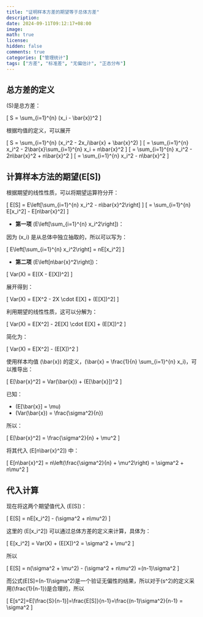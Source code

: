 ```yaml
---
title: "证明样本方差的期望等于总体方差"
description: 
date: 2024-09-11T09:12:17+08:00
image: 
math: true
license: 
hidden: false
comments: true
categories: ["管理统计"]
tags: ["方差", "标准差", "无偏估计", "正态分布"]
---
```


## 总方差的定义

\(S\)是总方差：

\[
S = \sum_{i=1}^{n} (x_i - \bar{x})^2
\]

根据均值的定义，可以展开

\[
S = \sum_{i=1}^{n} (x_i^2 - 2x_i\bar{x} + \bar{x}^2)
\]
\[
= \sum_{i=1}^{n} x_i^2 - 2\bar{x}\sum_{i=1}^{n} x_i + n\bar{x}^2
\]
\[
= \sum_{i=1}^{n} x_i^2 - 2n\bar{x}^2 + n\bar{x}^2
\]
\[
= \sum_{i=1}^{n} x_i^2 - n\bar{x}^2
\]

## 计算样本方法的期望\(E[S]\)

根据期望的线性性质，可以将期望运算符分开：

\[
E[S] = E\left[\sum_{i=1}^{n} x_i^2 - n\bar{x}^2\right]
\]
\[
= \sum_{i=1}^{n} E[x_i^2] - E[n\bar{x}^2]
\]

- **第一项** \(E\left[\sum_{i=1}^{n} x_i^2\right]\)：

因为 \(x_i\) 是从总体中独立抽取的，所以可以写为：

\[
E\left[\sum_{i=1}^{n} x_i^2\right] = nE[x_i^2]
\]

- **第二项** \(E\left[n\bar{x}^2\right]\)：

\[
Var(X) = E[(X - E[X])^2]
\]

展开得到：

\[
Var(X) = E[X^2 - 2X \cdot E[X] + (E[X])^2]
\]

利用期望的线性性质，这可以分解为：

\[
Var(X) = E[X^2] - 2E[X] \cdot E[X] + (E[X])^2
\]

简化为：

\[
Var(X) = E[X^2] - (E[X])^2
\]

使用样本均值 \(\bar{x}\) 的定义，\(\bar{x} = \frac{1}{n} \sum_{i=1}^{n} x_i\)，可以推导出：

\[
E[\bar{x}^2] = Var(\bar{x}) + (E[\bar{x}])^2
\]

已知：

- \(E[\bar{x}] = \mu\)
- \(Var(\bar{x}) = \frac{\sigma^2}{n}\)

所以：

\[
E[\bar{x}^2] = \frac{\sigma^2}{n} + \mu^2
\]

将其代入 \(E[n\bar{x}^2]\) 中：

\[
E[n\bar{x}^2] = n\left(\frac{\sigma^2}{n} + \mu^2\right) = \sigma^2 + n\mu^2
\]

## 代入计算

现在将这两个期望值代入 \(E[S]\)：

\[
E[S] = nE[x_i^2] - (\sigma^2 + n\mu^2)
\]

这里的 \(E[x_i^2]\) 可以通过总体方差的定义来计算，具体为：

\[
E[x_i^2] = Var(X) + (E[X])^2 = \sigma^2 + \mu^2
\]

所以

\[
E[S] = n(\sigma^2 + \mu^2) - (\sigma^2 + n\mu^2)
=(n-1)\sigma^2
\]

而公式\(E[S]=(n-1)\sigma^2\)是一个验证无偏性的结果，所以对于\(s^2\)的定义采用\(\frac{1}{n-1}\)是合理的，所以

\[
E[s^2]=E[\frac{S}{n-1}]=\frac{E[S]}{n-1}=\frac{(n-1)\sigma^2}{n-1} = \sigma^2
\]
